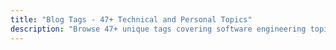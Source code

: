 ```yaml
---
title: "Blog Tags - 47+ Technical and Personal Topics"
description: "Browse 47+ unique tags covering software engineering topics (React, TypeScript, JavaScript), workplace skills (psychological safety, team health), personal themes (trans identity, neurodiversity, reflections), and specialized interests (cycling, systems design, inclusion)."
---
```

